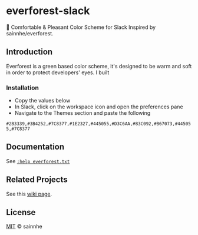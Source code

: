 # everforest-slack
🌲 Comfortable &amp; Pleasant Color Scheme for Slack Inspired by sainnhe/everforest.

## Introduction

Everforest is a green based color scheme, it's designed to be warm and soft in order to protect developers' eyes. I built

### Installation

- Copy the values below
- In Slack, click on the workspace icon and open the preferences pane
- Navigate to the Themes section and paste the following

```#2B3339,#3B4252,#7C8377,#1E2327,#445055,#D3C6AA,#83C092,#B67073,#445055,#7C8377```

## Documentation

See [`:help everforest.txt`](https://github.com/sainnhe/everforest/blob/master/doc/everforest.txt)

## Related Projects

See this [wiki page](https://github.com/sainnhe/everforest/wiki).                                                                                           

## License

[MIT](./LICENSE) © sainnhe
